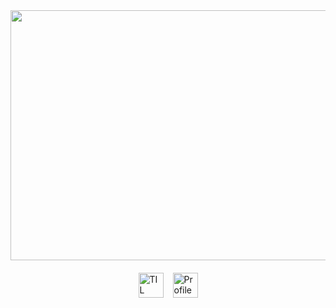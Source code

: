 <a href="https://www.gitanimals.org/en_US?utm_medium=image&utm_source=gagoory7&utm_content=farm">
<img
  src="https://render.gitanimals.org/farms/gagoory7"
  width="600"
  height="400"
/>
</a>

<div style="display: flex; justify-content: center; align-items: center; gap: 15px; margin-top: 20px;">
    <a href="https://gagoory7.github.io" target="_blank">
        <img src="https://img.shields.io/badge/TIL-dc143c?style=for-the-badge&logoColor=white" alt="TIL Badge" style="height: 40px; vertical-align: middle;">
    </a>
    <img src="https://komarev.com/ghpvc/?username=gagoory7&color=dc143c" alt="Profile Views Counter" style="height: 40px; vertical-align: middle;">
</div>